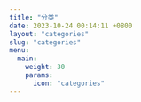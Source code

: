 ```yaml
---
title: "分类"
date: 2023-10-24 00:14:11 +0800
layout: "categories"
slug: "categories"
menu:
  main:
    weight: 30
    params:
      icon: "categories"
---
```


